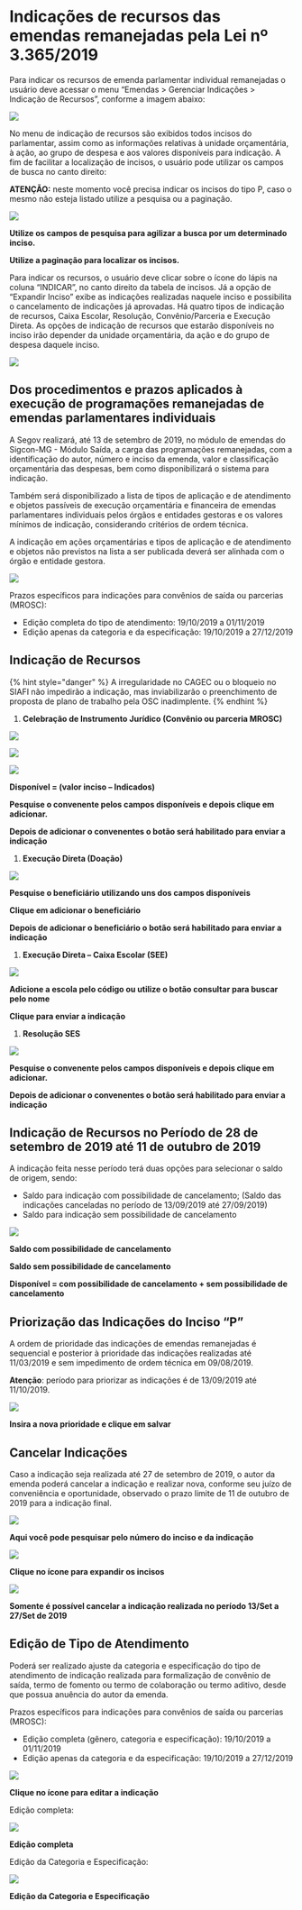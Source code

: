 # Indicações de recursos das emendas remanejadas pela Lei nº 3.365/2019

Para indicar os recursos de emenda parlamentar individual remanejadas o usuário deve acessar o menu “Emendas &gt; Gerenciar Indicações &gt; Indicação de Recursos”, conforme a imagem abaixo:

![](../.gitbook/assets/0%20%286%29.png)

No menu de indicação de recursos são exibidos todos incisos do parlamentar, assim como as informações relativas à unidade orçamentária, à ação, ao grupo de despesa e aos valores disponíveis para indicação. A fim de facilitar a localização de incisos, o usuário pode utilizar os campos de busca no canto direito:

**ATENÇÃO:** neste momento você precisa indicar os incisos do tipo P, caso o mesmo não esteja listado utilize a pesquisa ou a paginação.

![](../.gitbook/assets/1%20%2810%29.png)

**Utilize os campos de pesquisa para agilizar a busca por um determinado inciso.**

**Utilize a paginação para localizar os incisos.**

Para indicar os recursos, o usuário deve clicar sobre o ícone do lápis na coluna “INDICAR”, no canto direito da tabela de incisos. Já a opção de “Expandir Inciso” exibe as indicações realizadas naquele inciso e possibilita o cancelamento de indicações já aprovadas. Há quatro tipos de indicação de recursos, Caixa Escolar, Resolução, Convênio/Parceria e Execução Direta. As opções de indicação de recursos que estarão disponíveis no inciso irão depender da unidade orçamentária, da ação e do grupo de despesa daquele inciso.

![](../.gitbook/assets/2%20%2813%29.png)

## Dos procedimentos e prazos aplicados à execução de programações remanejadas de emendas parlamentares individuais

A Segov realizará, até 13 de setembro de 2019, no módulo de emendas do Sigcon-MG - Módulo Saída, a carga das programações remanejadas, com a identificação do autor, número e inciso da emenda, valor e classificação orçamentária das despesas, bem como disponibilizará o sistema para indicação.

Também será disponibilizado a lista de tipos de aplicação e de atendimento e objetos passíveis de execução orçamentária e financeira de emendas parlamentares individuais pelos órgãos e entidades gestoras e os valores mínimos de indicação, considerando critérios de ordem técnica.

A indicação em ações orçamentárias e tipos de aplicação e de atendimento e objetos não previstos na lista a ser publicada deverá ser alinhada com o órgão e entidade gestora.

![](../.gitbook/assets/3%20%283%29.png)

  
Prazos específicos para indicações para convênios de saída ou parcerias \(MROSC\):

* Edição completa do tipo de atendimento: 19/10/2019 a 01/11/2019
* Edição apenas da categoria e da especificação: 19/10/2019 a 27/12/2019

## Indicação de Recursos

  
 

{% hint style="danger" %}
A irregularidade no CAGEC ou o bloqueio no SIAFI não impedirão a indicação, mas inviabilizarão o preenchimento de proposta de plano de trabalho pela OSC inadimplente.
{% endhint %}

1. **Celebração de Instrumento Jurídico \(Convênio ou parceria MROSC\)**

![](../.gitbook/assets/5%20%289%29.png)

![](../.gitbook/assets/6%20%283%29.png)

![](../.gitbook/assets/7%20%283%29.png)

**Disponível = \(valor inciso – Indicados\)**

**Pesquise o convenente pelos campos disponíveis e depois clique em adicionar.**

**Depois de adicionar o convenentes o botão será habilitado para enviar a indicação**

1. **Execução Direta \(Doação\)**

![](../.gitbook/assets/8%20%284%29.png)

**Pesquise o beneficiário utilizando uns dos campos disponíveis**

**Clique em adicionar o beneficiário**

**Depois de adicionar o beneficiário o botão será habilitado para enviar a indicação**

1. **Execução Direta – Caixa Escolar \(SEE\)**

![](../.gitbook/assets/9%20%283%29.png)

**Adicione a escola pelo código ou utilize o botão consultar para buscar pelo nome**

**Clique para enviar a indicação**

1. **Resolução SES**

![](../.gitbook/assets/10%20%282%29.png)

**Pesquise o convenente pelos campos disponíveis e depois clique em adicionar.**

**Depois de adicionar o convenentes o botão será habilitado para enviar a indicação**

## Indicação de Recursos no Período de 28 de setembro de 2019 até 11 de outubro de 2019

A indicação feita nesse período terá duas opções para selecionar o saldo de origem, sendo:

* Saldo para indicação com possibilidade de cancelamento; \(Saldo das indicações canceladas no período de 13/09/2019 até 27/09/2019\)
* Saldo para indicação sem possibilidade de cancelamento

![](../.gitbook/assets/11%20%281%29.png)

**Saldo com possibilidade de cancelamento**

**Saldo sem possibilidade de cancelamento**

**Disponível = com possibilidade de cancelamento + sem possibilidade de cancelamento**

## Priorização das Indicações do Inciso “P”

A ordem de prioridade das indicações de emendas remanejadas é sequencial e posterior à prioridade das indicações realizadas até 11/03/2019 e sem impedimento de ordem técnica em 09/08/2019.

**Atenção**: período para priorizar as indicações é de 13/09/2019 até 11/10/2019.

![](../.gitbook/assets/12%20%281%29.png)

**Insira a nova prioridade e clique em salvar**

## Cancelar Indicações

Caso a indicação seja realizada até 27 de setembro de 2019, o autor da emenda poderá cancelar a indicação e realizar nova, conforme seu juízo de conveniência e oportunidade, observado o prazo limite de 11 de outubro de 2019 para a indicação final.

![](../.gitbook/assets/13%20%281%29.png)

**Aqui você pode pesquisar pelo número do inciso e da indicação**

![](../.gitbook/assets/14.png)

**Clique no ícone para expandir os incisos**

![](../.gitbook/assets/15%20%281%29.png)

**Somente é possível cancelar a indicação realizada no período 13/Set a 27/Set de 2019**

## Edição de Tipo de Atendimento

Poderá ser realizado ajuste da categoria e especificação do tipo de atendimento de indicação realizada para formalização de convênio de saída, termo de fomento ou termo de colaboração ou termo aditivo, desde que possua anuência do autor da emenda.

Prazos específicos para indicações para convênios de saída ou parcerias \(MROSC\):

* Edição completa \(gênero, categoria e especificação\): 19/10/2019 a 01/11/2019
* Edição apenas da categoria e da especificação: 19/10/2019 a 27/12/2019

![](../.gitbook/assets/16.png)

**Clique no ícone para editar a indicação**

Edição completa:

![](../.gitbook/assets/17.png)

**Edição completa**

Edição da Categoria e Especificação:

![](../.gitbook/assets/image%20%283%29.png)

  
**Edição da Categoria e Especificação**

